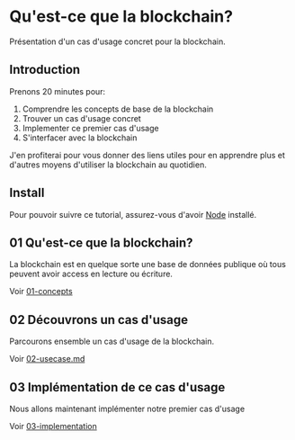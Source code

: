 # Qu'est-ce que la blockchain?

Présentation d'un cas d'usage concret pour la blockchain.

## Introduction

Prenons 20 minutes pour:

1. Comprendre les concepts de base de la blockchain
2. Trouver un cas d'usage concret
3. Implementer ce premier cas d'usage
4. S'interfacer avec la blockchain

J'en profiterai pour vous donner des liens utiles pour en apprendre plus et d'autres moyens d'utiliser la blockchain au quotidien.

## Install

Pour pouvoir suivre ce tutorial, assurez-vous d'avoir [Node](https://nodejs.org/en/) installé.

## 01 Qu'est-ce que la blockchain?

La blockchain est en quelque sorte une base de données publique où tous peuvent avoir access en lecture ou écriture.

Voir [01-concepts](./01-concepts.md)

## 02 Découvrons un cas d'usage

Parcourons ensemble un cas d'usage de la blockchain.

Voir [02-usecase.md](./02-usecase.md)

## 03 Implémentation de ce cas d'usage

Nous allons maintenant implémenter notre premier cas d'usage

Voir [03-implementation](./03-implementation/README.md)
